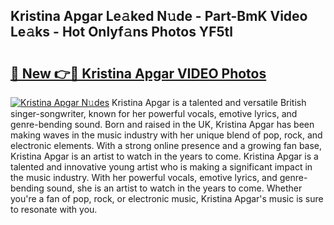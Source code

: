 ## Kristina Apgar Le𝚊ked N𝚞de - Part-BmK Video Le𝚊ks - Hot Onlyf𝚊ns Photos YF5tl

# <h2><a href="http://ab49850.deff.icu/?id=Kristina+Apgar">🔗 New 👉🔴 Kristina Apgar VIDEO Photos</a></h2>

[![Kristina Apgar N𝚞des](https://i.imgur.com/rIISA9y.gif)](http://ab49850.deff.icu/?id=Kristina+Apgar)
Kristina Apgar is a talented and versatile British singer-songwriter, known for her powerful vocals, emotive lyrics, and genre-bending sound. Born and raised in the UK, Kristina Apgar has been making waves in the music industry with her unique blend of pop, rock, and electronic elements. With a strong online presence and a growing fan base, Kristina Apgar is an artist to watch in the years to come. Kristina Apgar is a talented and innovative young artist who is making a significant impact in the music industry. With her powerful vocals, emotive lyrics, and genre-bending sound, she is an artist to watch in the years to come. Whether you're a fan of pop, rock, or electronic music, Kristina Apgar's music is sure to resonate with you.

